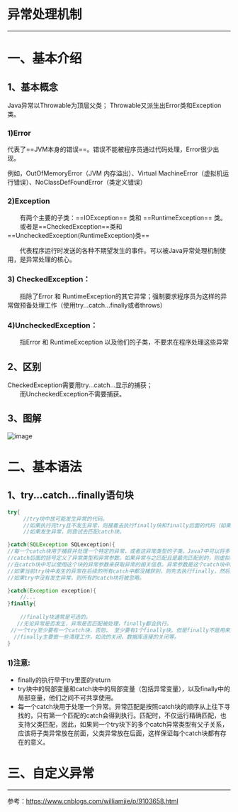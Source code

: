 
# 异常处理机制

---
# 一、基本介绍
## 1、基本概念
Java异常以Throwable为顶层父类；
Throwable又派生出Error类和Exception类。

### 1)Error
代表了==JVM本身的错误==。错误不能被程序员通过代码处理，Error很少出现。 <br/>

例如，OutOfMemoryError（JVM 内存溢出）、Virtual MachineError（虚拟机运行错误）、NoClassDefFoundError（类定义错误）

### 2)Exception
&emsp;&emsp;有两个主要的子类：==IOException== 类和 ==RuntimeException== 类。<br>
&emsp;&emsp;或者是==CheckedException==类和==UncheckedException(RuntimeException)类==<br>

&emsp;&emsp;代表程序运行时发送的各种不期望发生的事件。可以被Java异常处理机制使用，是异常处理的核心。

### 3) CheckedException：
&emsp;&emsp;指除了Error 和 RuntimeException的其它异常；强制要求程序员为这样的异常做预备处理工作（使用try...catch...finally或者throws）

### 4)UncheckedException：
&emsp;&emsp;指Error 和 RuntimeException 以及他们的子类，不要求在程序处理这些异常


## 2、区别
CheckedException需要用try...catch...显示的捕获；<br>
&emsp;&emsp;而UncheckedException不需要捕获。

## 3、图解
![image](https://gitee.com/BlacksJack/picture-bed/raw/master/img/20200910164335.jpeg)




# 二、基本语法

## 1、try...catch...finally语句块
```java
try{
     //try块中放可能发生异常的代码。
     //如果执行完try且不发生异常，则接着去执行finally块和finally后面的代码（如果有的话）。
     //如果发生异常，则尝试去匹配catch块。

}catch(SQLException SQLexception){
//每一个catch块用于捕获并处理一个特定的异常，或者这异常类型的子类。Java7中可以将多个异常声明在一个catch中。
//catch后面的括号定义了异常类型和异常参数。如果异常与之匹配且是最先匹配到的，则虚拟机将使用这个catch块来处理异常。
//在catch块中可以使用这个块的异常参数来获取异常的相关信息。异常参数是这个catch块中的局部变量，其它块不能访问。
//如果当前try块中发生的异常在后续的所有catch中都没捕获到，则先去执行finally，然后到这个函数的外部caller中去匹配异常处理器。
//如果try中没有发生异常，则所有的catch块将被忽略。

}catch(Exception exception){
    //...
}finally{
   
    //finally块通常是可选的。
   //无论异常是否发生，异常是否匹配被处理，finally都会执行。
 //一个try至少要有一个catch块，否则， 至少要有1个finally块。但是finally不是用来处理异常的，finally不会捕获异常。
  //finally主要做一些清理工作，如流的关闭，数据库连接的关闭等。 
}
```

### 1)注意:
- finally的执行早于try里面的return
- try块中的局部变量和catch块中的局部变量（包括异常变量），以及finally中的局部变量，他们之间不可共享使用。
- 每一个catch块用于处理一个异常。异常匹配是按照catch块的顺序从上往下寻找的，只有第一个匹配的catch会得到执行。匹配时，不仅运行精确匹配，也支持父类匹配，因此，如果同一个try块下的多个catch异常类型有父子关系，应该将子类异常放在前面，父类异常放在后面，这样保证每个catch块都有存在的意义。


# 三、自定义异常

---
参考：https://www.cnblogs.com/williamjie/p/9103658.html